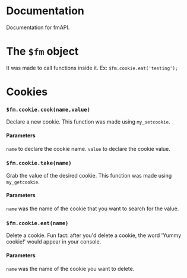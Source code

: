 # Documentation
Documentation for fmAPI.

# The `$fm` object
It was made to call functions inside it. Ex: `$fm.cookie.eat('testing');`

# Cookies
### `$fm.cookie.cook(name,value)`
Declare a new cookie. This function was made using `my_setcookie`.

#### Parameters
`name` to declare the cookie name.
`value` to declare the cookie value.

### `$fm.cookie.take(name)`
Grab the value of the desired cookie. This function was made using `my_getcookie`.

#### Parameters
`name` was the name of the cookie that you want to search for the value.

### `$fm.cookie.eat(name)`
Delete a cookie. Fun fact: after you'd delete a cookie, the word 'Yummy cookie!' would appear in your console.

#### Parameters
`name` was the name of the cookie you want to delete.
